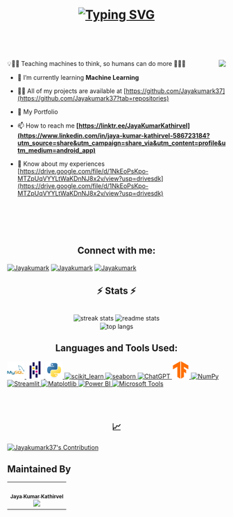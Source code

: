 <link rel="preconnect" href="https://fonts.googleapis.com">
<link rel="preconnect" href="https://fonts.gstatic.com" crossorigin> 
<link href="https://fonts.googleapis.com/css2?family=Baskervville+SC&family=Cedarville+Cursive&family=Dancing+Script:wght@400..700&display=swap" rel="stylesheet">

<h1 align="center">
<a href="https://git.io/typing-svg"><img src="https://readme-typing-svg.herokuapp.com?font=Dancing+Script&size=25&duration=3000&pause=1000&color=36C2CE&center=true&vCenter=true&width=510&lines=Hi!%F0%9F%91%8B+I'm+Jaya+Kumar+Kathirvel+%F0%9F%98%89;an+avid+learner+who+enjoys+exploring+new+things%F0%9F%91%A8%E2%80%8D%F0%9F%92%BB" alt="Typing SVG" /></a>  <br><br><br></h1>
💡🧠🤖 Teaching machines to think, so humans can do more 🤖🧠💡

<img align="right" src="https://www.google.com/url?sa=i&url=https%3A%2F%2Fwww.aiscribbles.com%2Fimg%2F35040%2Fprofessional-cartoon-businessman-portrait%2F&psig=AOvVaw0aRxZ8EIQL-3IEm_9Qo4qO&ust=1736782579541000&source=images&cd=vfe&opi=89978449&ved=0CBQQjRxqFwoTCNiE9cbB8IoDFQAAAAAdAAAAABAE">


- 🔭 I’m currently learning **Machine Learning**

- 👨‍💻 All of my projects are available at [https://github.com/Jayakumark37](https://github.com/Jayakumark37?tab=repositories)

- 💬 My Portfolio 

- 📫 How to reach me **[https://linktr.ee/JayaKumarKathirvel](https://www.linkedin.com/in/jaya-kumar-kathirvel-586723184?utm_source=share&utm_campaign=share_via&utm_content=profile&utm_medium=android_app)**

- 📄 Know about my experiences [https://drive.google.com/file/d/1NkEoPsKpo-MTZpUqVYYLtWaKDnNJ8x2v/view?usp=drivesdk](https://drive.google.com/file/d/1NkEoPsKpo-MTZpUqVYYLtWaKDnNJ8x2v/view?usp=drivesdk)



<br/><br/>
<br><br>
<h2 align="center">Connect with me:</h2>
<p align="left">
<a href="https://twitter.com/Jayakumark37" target="blank"><img align="center" src="https://raw.githubusercontent.com/rahuldkjain/github-profile-readme-generator/master/src/images/icons/Social/twitter.svg" alt="Jayakumark" height="30" width="40" /></a>
<a href="[https://www.linkedin.com/in/jaya-kumar-kathirvel-586723184?utm_source=share&utm_campaign=share_via&utm_content=profile&utm_medium=android_app)"] target="blank"><img align="center" src="https://raw.githubusercontent.com/Jayakumark/github-profile-readme-generator/master/src/images/icons/Social/linked-in-alt.svg" alt="Jayakumark" height="30" width="40" /></a>
<a href="https://www.leetcode.com/Jayakumark37" target="blank"><img align="center" src="https://raw.githubusercontent.com/Jayakumark/github-profile-readme-generator/master/src/images/icons/Social/leet-code.svg" alt="Jayakumark" height="30" width="40" /></a>
</p>


<h2 align="center">⚡ Stats ⚡</h2>
<br>
<div align=center>
  <img width=390 src="https://github-readme-streak-stats-salesp07.vercel.app/?user=Jayakumark37&count_private=true&theme=react&border_radius=10" alt="streak stats"/>
  <img width=390 src="https://github-readme-stats-salesp07.vercel.app/api?username=Jayakumark37&count_private=true&show_icons=true&theme=react&rank_icon=github&border_radius=10" alt="readme stats" />
  <br/>
  <img width=325 align="center" src="https://github-readme-stats-salesp07.vercel.app/api/top-langs/?username=Jayakumark37&hide=HTML&langs_count=8&layout=compact&theme=react&border_radius=10&size_weight=0.5&count_weight=0.5&exclude_repo=github-readme-stats" alt="top langs" />
</div>




<h2 align="center">Languages and Tools Used:</h2>
<p align="left"> 
  <a href="https://www.mysql.com/" target="_blank" rel="noreferrer"> 
    <img src="https://raw.githubusercontent.com/devicons/devicon/master/icons/mysql/mysql-original-wordmark.svg" alt="mysql" width="40" height="40"/> 
  </a> 
  <a href="https://pandas.pydata.org/" target="_blank" rel="noreferrer"> 
    <img src="https://raw.githubusercontent.com/devicons/devicon/2ae2a900d2f041da66e950e4d48052658d850630/icons/pandas/pandas-original.svg" alt="pandas" width="40" height="40"/> 
  </a> 
  <a href="https://www.python.org" target="_blank" rel="noreferrer"> 
    <img src="https://raw.githubusercontent.com/devicons/devicon/master/icons/python/python-original.svg" alt="python" width="40" height="40"/> 
  </a> 
  <a href="https://scikit-learn.org/" target="_blank" rel="noreferrer"> 
    <img src="https://upload.wikimedia.org/wikipedia/commons/0/05/Scikit_learn_logo_small.svg" alt="scikit_learn" width="40" height="40"/> 
  </a> 
  <a href="https://seaborn.pydata.org/" target="_blank" rel="noreferrer"> 
    <img src="https://seaborn.pydata.org/_images/logo-mark-lightbg.svg" alt="seaborn" width="40" height="40"/> 
  </a> 
  <a href="https://openai.com/chatgpt" target="_blank" rel="noreferrer">
    <img src="https://upload.wikimedia.org/wikipedia/commons/0/04/ChatGPT_logo.svg" alt="ChatGPT" width="40" height="40"/>
  </a>
    <a href="https://www.tensorflow.org/" target="_blank" rel="noreferrer">
    <img src="https://raw.githubusercontent.com/devicons/devicon/master/icons/tensorflow/tensorflow-original.svg" alt="TensorFlow" width="40" height="40"/>
  </a>
  <a href="https://numpy.org/" target="_blank" rel="noreferrer">
    <img src="https://upload.wikimedia.org/wikipedia/commons/3/31/NumPy_logo_2020.svg" alt="NumPy" width="40" height="40"/>
  </a>
  <a href="https://streamlit.io/" target="_blank" rel="noreferrer">
    <img src="https://streamlit.io/images/brand/streamlit-mark-color.svg" alt="Streamlit" width="40" height="40"/>
  </a>
  <a href="https://matplotlib.org/" target="_blank" rel="noreferrer">
    <img src="https://upload.wikimedia.org/wikipedia/commons/8/84/Matplotlib_icon.svg" alt="Matplotlib" width="40" height="40"/>
  </a>
  <a href="https://powerbi.microsoft.com/" target="_blank" rel="noreferrer">
    <img src="https://upload.wikimedia.org/wikipedia/commons/c/cf/New_Power_BI_Logo.svg" alt="Power BI" width="40" height="40"/>
  </a>
  <a href="https://www.microsoft.com/en-us/microsoft-365" target="_blank" rel="noreferrer">
    <img src="https://upload.wikimedia.org/wikipedia/commons/4/44/Microsoft_logo.svg" alt="Microsoft Tools" width="40" height="40"/>
  </a>  
</p>







  
</p><br /><br />


<h2 align="center">📈</h2>

[![Jayakumark37's Contribution](https://github-readme-activity-graph.vercel.app/graph?username=Jayakumark37&custom_title=Jayakumar37%20'Ks%20Contribution%20🚀&color=ffffff&line=00ff00&theme=high-contrast&point=fff0ff&area=true&hide_border=true)](https://github.com/Jayakumark37)


## Maintained By

<table>
  <tr>
    <td align="center"><a href="https://github.com/Jayakumark37/Jayakumark37"><img src="https://github.com/Jayakumark37/Chicago-Crime-Analyzer-Using-Power-BI/blob/main/download.png" width="100px;" alt=""/><br /><sub><b>Jaya Kumar Kathirvel</b></sub></a><br /><a href="https://github.com/Jayakumark37/Jayakumark37" title="github"><img src="https://img.shields.io/github/followers/Jayakumark37?style=social"></a>
   <tr>
  <table>
